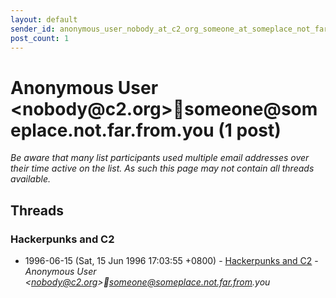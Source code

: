 ```yaml
---
layout: default
sender_id: anonymous_user_nobody_at_c2_org_someone_at_someplace_not_far_from_you
post_count: 1
---
```


# Anonymous User <nobody<span>@</span>c2.org>someone<span>@</span>someplace.not.far.from.you (1 post)

_Be aware that many list participants used multiple email addresses over their time active on the list. As such this page may not contain all threads available._

## Threads

### Hackerpunks and C2
+ 1996-06-15 (Sat, 15 Jun 1996 17:03:55 +0800) - [Hackerpunks and C2](/archive/1996/06/521f57595ccd8c9b2f219c0b64c30bad636a8aaa1f7a072eaa0cf35c6ecbea15) - _Anonymous User \<nobody@c2.org\>someone@someplace.not.far.from.you_

